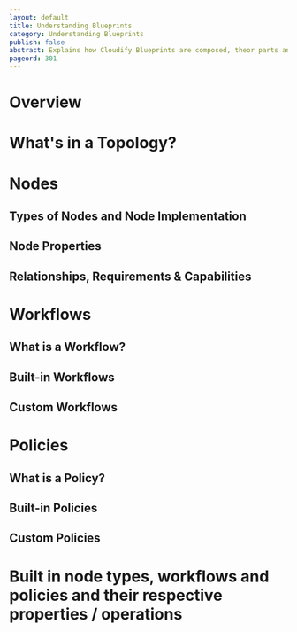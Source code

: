 ```yaml
---
layout: default
title: Understanding Blueprints
category: Understanding Blueprints
publish: false
abstract: Explains how Cloudify Blueprints are composed, theor parts and their syntax
pageord: 301
--- 
```


# Overview

# What's in a Topology?

# Nodes

## Types of Nodes and Node Implementation

## Node Properties

## Relationships, Requirements & Capabilities

# Workflows

## What is a Workflow?


## Built-in Workflows


## Custom Workflows

# Policies

## What is a Policy?

## Built-in Policies

## Custom Policies

# Built in node types, workflows and policies and their respective properties / operations
